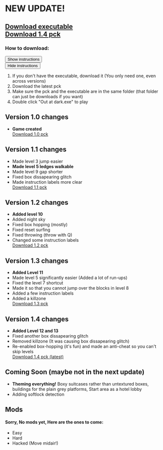 <!DOCTYPE html>
<strong><h1>NEW UPDATE!</h1></strong>
<h2>
    <a href="https://drive.google.com/file/d/1ue9PhXliDH5QUBB7U40OozEbHkETIQy8/view?usp=drive_link">Download executable</a><br>
    <a href="https://drive.google.com/file/d/15e1GvllGg6qZZ8UUS7dDkQv4VhJo7hG7/view?usp=drive_link">Download 1.4 pck</a><br>
</h2>
<h3>How to download:</h3>
<div id="instructions">
    <div id="hidden">
        <button class="tab-button" onclick="toggleInstructions()"><div>Show instructions</div></button>
    </div>
    <div id="shown">
        <button class="tab-button" onclick="toggleInstructions()"><div>Hide instructions</div></button>
        <p>
            <ol>
                <li>If you don't have the executable, download it (You only need one, even across versions)</li>
                <li>Download the latest pck</li>
                <li>Make sure the pck and the executable are in the same folder (that folder can just be downloads if you want)</li>
                <li>Double click "Out at dark.exe" to play</li>
            </ol>
        </p>    
    </div>
</div>
<div id="0" class="tab-pane">
<h2>Version 1.0 changes</h2>
<ul>
    <strong><li>Game created</li></strong>
    <a href="https://drive.google.com/file/d/1bKXWH9OVq3Y-RfprrIsUtizBXtxrnRpB/view?usp=sharing">Download 1.0 pck</a>
</ul>
</div>
<div id="1" class="tab-pane">
<h2>Version 1.1 changes</h2>
<ul>
    <li>Made level 3 jump easier</li>
    <strong><li>Made level 5 ledges walkable</li></strong>
    <li>Made level 9 gap shorter</li>
    <li>Fixed box dissapearing glitch</li>
    <li>Made instruction labels more clear</li>
    <a href="https://drive.google.com/file/d/1nqdf3hBjM1UHzOT_rHLa3p5UqeX5Ghu9/view?usp=sharing">Download 1.1 pck</a>
</ul>
</div>
<div id="2" class="tab-pane">
<h2>Version 1.2 changes</h2>
<ul>
    <strong><li>Added level 10</li></strong>
    <li>Added night sky</li>
    <li>Fixed box hopping (mostly)</li>
    <li>Fixed reset surfing</li>
    <li>Fixed throwing (throw with Q)</li>
    <li>Changed some instruction labels</li>
    <a href="https://drive.google.com/file/d/1BE5ijKNoTq7D1vL6u8L_eTRtiB4d4b8Z/view?usp=sharing">Download 1.2 pck</a>
</ul>
</div>
<div id="3" class="tab-pane">
<h2>Version 1.3 changes</h2>
<ul>
    <strong><li>Added Level 11</li></strong>
    <li>Made level 5 significantly easier (Added a lot of run-ups)</li>
    <li>Fixed the level 7 shortcut</li>
    <li>Made it so that you cannot jump over the blocks in level 8</li>
    <li>Added a few instruction labels</li>
    <li>Added a killzone</li>
    <a href="https://drive.google.com/file/d/1jGftxJlCTQS4oJf_7D0VNAyh1aRVzR43/view?usp=sharing">Download 1.3 pck</a>
</ul>
</div>
<div id="4" class="tab-pane">
<h2>Version 1.4 changes</h2>
<ul>
    <strong><li>Added Level 12 and 13</li></strong>
    <li>Fixed another box dissapearing glitch</li>
    <li>Removed killzone (It was causing box dissapearing glitch)</li>
    <li>Re-enabled box-hopping (it's fun) and made an anti-cheat so you can't skip levels</li>
    <a href="https://drive.google.com/file/d/15e1GvllGg6qZZ8UUS7dDkQv4VhJo7hG7/view?usp=drive_link">Download 1.4 pck (latest)</a>
</ul>
</div>
<div id="c" class="tab-pane">
<h2>Coming Soon (maybe not in the next update)</h2>
<ul>
    <strong><li>Theming everything!</strong> Boxy suitcases rather than untextured boxes, buildings for the plain grey platforms, Start area as a hotel lobby</li>
    <li>Adding softlock detection</li>
</ul>
</div>
<div id="m" class="tab-pane">
<h2>Mods</h2>
<h4>Sorry, No mods yet, Here are the ones to come:</h4>
<ul>
    <li>Easy</li>
    <li>Hard</li>
    <li>Hacked (Move midair!)</li>
</ul>
